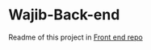 # Wajib-Back-end

Readme of this project in [Front end repo](https://github.com/Sami-aburwaise/Wajib-Front-end)
